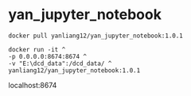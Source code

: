 # yan_jupyter_notebook

```
docker pull yanliang12/yan_jupyter_notebook:1.0.1

docker run -it ^
-p 0.0.0.0:8674:8674 ^
-v "E:\dcd_data":/dcd_data/ ^
yanliang12/yan_jupyter_notebook:1.0.1

```

localhost:8674

